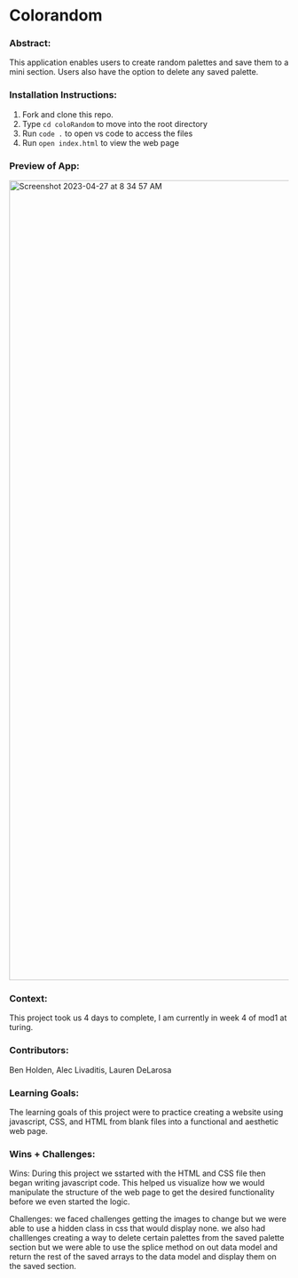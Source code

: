 # Colorandom

### Abstract:

This application enables users to create random palettes and save them to a mini section. Users also have the option to delete any saved palette.

### Installation Instructions:

1. Fork and clone this repo.
2. Type `cd coloRandom` to move into the root directory
3. Run `code .` to open vs code to access the files
4. Run `open index.html` to view the web page

### Preview of App:

<img width="1440" alt="Screenshot 2023-04-27 at 8 34 57 AM" src="https://user-images.githubusercontent.com/126317930/234896469-0012f88a-fa8c-47db-85b8-c6a8da8d7f41.png">

### Context:

This project took us 4 days to complete, I am currently in week 4 of mod1 at turing.

### Contributors:

Ben Holden, Alec Livaditis, Lauren DeLarosa

### Learning Goals:

The learning goals of this project were to practice creating a website using javascript, CSS, and HTML from blank files into a functional and aesthetic web page.

### Wins + Challenges:

Wins: During this project we sstarted with the HTML and CSS file then began writing javascript code. This helped us visualize how we would manipulate the structure of the web page to get the desired functionality before we even started the logic.

Challenges: we faced challenges getting the images to change but we were able to use a hidden class in css that would display none. we also had challlenges creating a way to delete certain palettes from the saved palette section but we were able to use the splice method on out data model and return the rest of the saved arrays to the data model and display them on the saved section.
